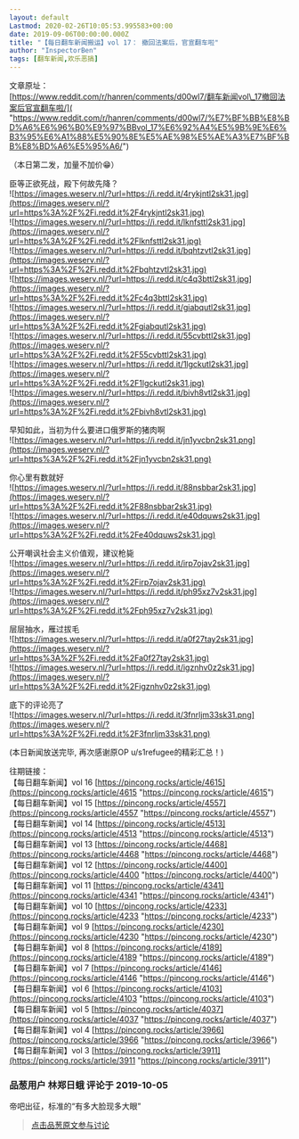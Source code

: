 ```yaml
---
layout: default
Lastmod: 2020-02-26T10:05:53.995583+00:00
date: 2019-09-06T00:00:00.000Z
title: "【每日翻车新闻搬运】vol 17： 撤回法案后，官宣翻车啦"
author: "InspectorBen"
tags: [翻车新闻,欢乐恶搞]
---
```


文章原址：  
[https://www.reddit.com/r/hanren/comments/d00wl7/翻车新闻vol\_17撤回法案后官宣翻车啦/]( "https://www.reddit.com/r/hanren/comments/d00wl7/%E7%BF%BB%E8%BD%A6%E6%96%B0%E9%97%BBvol_17%E6%92%A4%E5%9B%9E%E6%B3%95%E6%A1%88%E5%90%8E%E5%AE%98%E5%AE%A3%E7%BF%BB%E8%BD%A6%E5%95%A6/")  
  
（本日第二发，加量不加价😁）  
  
臣等正欲死战，殿下何故先降？  
![https://images.weserv.nl/?url=https://i.redd.it/4rykjntl2sk31.jpg](https://images.weserv.nl/?url=https%3A%2F%2Fi.redd.it%2F4rykjntl2sk31.jpg)  
![https://images.weserv.nl/?url=https://i.redd.it/lknfsttl2sk31.jpg](https://images.weserv.nl/?url=https%3A%2F%2Fi.redd.it%2Flknfsttl2sk31.jpg)  
![https://images.weserv.nl/?url=https://i.redd.it/bqhtzvtl2sk31.jpg](https://images.weserv.nl/?url=https%3A%2F%2Fi.redd.it%2Fbqhtzvtl2sk31.jpg)  
![https://images.weserv.nl/?url=https://i.redd.it/c4q3bttl2sk31.jpg](https://images.weserv.nl/?url=https%3A%2F%2Fi.redd.it%2Fc4q3bttl2sk31.jpg)  
![https://images.weserv.nl/?url=https://i.redd.it/giabqutl2sk31.jpg](https://images.weserv.nl/?url=https%3A%2F%2Fi.redd.it%2Fgiabqutl2sk31.jpg)  
![https://images.weserv.nl/?url=https://i.redd.it/55cvbttl2sk31.jpg](https://images.weserv.nl/?url=https%3A%2F%2Fi.redd.it%2F55cvbttl2sk31.jpg)  
![https://images.weserv.nl/?url=https://i.redd.it/1lgckutl2sk31.jpg](https://images.weserv.nl/?url=https%3A%2F%2Fi.redd.it%2F1lgckutl2sk31.jpg)  
![https://images.weserv.nl/?url=https://i.redd.it/bivh8vtl2sk31.jpg](https://images.weserv.nl/?url=https%3A%2F%2Fi.redd.it%2Fbivh8vtl2sk31.jpg)  
  
  
  
早知如此，当初为什么要进口俄罗斯的猪肉啊  
![https://images.weserv.nl/?url=https://i.redd.it/jn1yvcbn2sk31.png](https://images.weserv.nl/?url=https%3A%2F%2Fi.redd.it%2Fjn1yvcbn2sk31.png)  
  
  
你心里有数就好  
![https://images.weserv.nl/?url=https://i.redd.it/88nsbbar2sk31.jpg](https://images.weserv.nl/?url=https%3A%2F%2Fi.redd.it%2F88nsbbar2sk31.jpg)  
![https://images.weserv.nl/?url=https://i.redd.it/e40dquws2sk31.jpg](https://images.weserv.nl/?url=https%3A%2F%2Fi.redd.it%2Fe40dquws2sk31.jpg)  
  
  
公开嘲讽社会主义价值观，建议枪毙  
![https://images.weserv.nl/?url=https://i.redd.it/irp7ojav2sk31.jpg](https://images.weserv.nl/?url=https%3A%2F%2Fi.redd.it%2Firp7ojav2sk31.jpg)  
![https://images.weserv.nl/?url=https://i.redd.it/ph95xz7v2sk31.jpg](https://images.weserv.nl/?url=https%3A%2F%2Fi.redd.it%2Fph95xz7v2sk31.jpg)  
  
  
层层抽水，雁过拔毛  
![https://images.weserv.nl/?url=https://i.redd.it/a0f27tay2sk31.jpg](https://images.weserv.nl/?url=https%3A%2F%2Fi.redd.it%2Fa0f27tay2sk31.jpg)  
![https://images.weserv.nl/?url=https://i.redd.it/igznhv0z2sk31.jpg](https://images.weserv.nl/?url=https%3A%2F%2Fi.redd.it%2Figznhv0z2sk31.jpg)  
  
  
底下的评论亮了  
![https://images.weserv.nl/?url=https://i.redd.it/3fnrljm33sk31.png](https://images.weserv.nl/?url=https%3A%2F%2Fi.redd.it%2F3fnrljm33sk31.png)  
  
(本日新闻放送完毕, 再次感谢原OP u/s1refugee的精彩汇总！)  
  
往期链接：  
【每日翻车新闻】vol 16 [https://pincong.rocks/article/4615](https://pincong.rocks/article/4615 "https://pincong.rocks/article/4615")  
【每日翻车新闻】vol 15 [https://pincong.rocks/article/4557](https://pincong.rocks/article/4557 "https://pincong.rocks/article/4557")  
【每日翻车新闻】vol 14 [https://pincong.rocks/article/4513](https://pincong.rocks/article/4513 "https://pincong.rocks/article/4513")  
【每日翻车新闻】vol 13 [https://pincong.rocks/article/4468](https://pincong.rocks/article/4468 "https://pincong.rocks/article/4468")  
【每日翻车新闻】vol 12 [https://pincong.rocks/article/4400](https://pincong.rocks/article/4400 "https://pincong.rocks/article/4400")  
【每日翻车新闻】vol 11 [https://pincong.rocks/article/4341](https://pincong.rocks/article/4341 "https://pincong.rocks/article/4341")  
【每日翻车新闻】vol 10 [https://pincong.rocks/article/4233](https://pincong.rocks/article/4233 "https://pincong.rocks/article/4233")  
【每日翻车新闻】vol 9 [https://pincong.rocks/article/4230](https://pincong.rocks/article/4230 "https://pincong.rocks/article/4230")  
【每日翻车新闻】vol 8 [https://pincong.rocks/article/4189](https://pincong.rocks/article/4189 "https://pincong.rocks/article/4189")  
【每日翻车新闻】vol 7 [https://pincong.rocks/article/4146](https://pincong.rocks/article/4146 "https://pincong.rocks/article/4146")  
【每日翻车新闻】vol 6 [https://pincong.rocks/article/4103](https://pincong.rocks/article/4103 "https://pincong.rocks/article/4103")  
【每日翻车新闻】vol 5 [https://pincong.rocks/article/4037](https://pincong.rocks/article/4037 "https://pincong.rocks/article/4037")  
【每日翻车新闻】vol 4 [https://pincong.rocks/article/3966](https://pincong.rocks/article/3966 "https://pincong.rocks/article/3966")  
【每日翻车新闻】vol 3 [https://pincong.rocks/article/3911](https://pincong.rocks/article/3911 "https://pincong.rocks/article/3911")

            
### 品葱用户 **林郑日蛾** 评论于 2019-10-05
        
帝吧出征，标准的“有多大脸现多大眼”
        






> [点击品葱原文参与讨论](https://pincong.rocks/article/4616)

